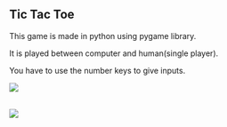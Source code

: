 ## Tic Tac Toe

This game is made in python using pygame library.
<p>
It is played between computer and human(single player).
<p>
You have to use the number keys to give inputs.
<br>
<p>
<img src = "https://github.com/yashagrawal300/Pygames-codes/blob/master/Tic_Tac_Toe/tic.jpg">
<br>
<br>
<p>
<img src = "https://github.com/yashagrawal300/Pygames-codes/blob/master/Tic_Tac_Toe/tic1.jpg">
